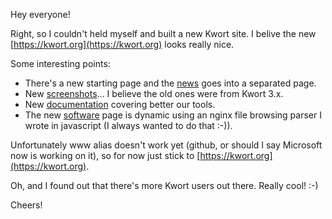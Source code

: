 Hey everyone!

Right, so I couldn't held myself and built a new Kwort site. I belive the new [https://kwort.org](https://kwort.org) looks really nice.

Some interesting points:

 * There's a new starting page and the [news](https://kwort.org/news.html) goes into a separated page.
 * New [screenshots](https://kwort.org/screenshots.html)... I believe the old ones were from Kwort 3.x.
 * New [documentation](https://kwort.org/documentation.html) covering better our tools.
 * The new [software](https://kwort.org/software.html) page is dynamic using an nginx file browsing parser I wrote in javascript (I always wanted to do that :-)).

Unfortunately www alias doesn't work yet (github, or should I say Microsoft now is working on it), so for now just stick to [https://kwort.org](https://kwort.org).

Oh, and I found out that there's more Kwort users out there. Really cool! :-)

Cheers!
